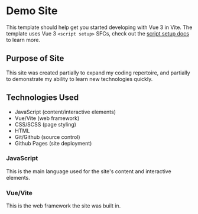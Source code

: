 # Demo Site

This template should help get you started developing with Vue 3 in Vite. The template uses Vue 3 `<script setup>` SFCs, check out the [script setup docs](https://v3.vuejs.org/api/sfc-script-setup.html#sfc-script-setup) to learn more.

## Purpose of Site

This site was created partially to expand my coding repertoire, and partially to demonstrate my ability to learn new technologies quickly.

## Technologies Used

- JavaScript (content/interactive elements)
- Vue/Vite (web framework)
- CSS/SCSS (page styling)
- HTML
- Git/Github (source control)
- Github Pages (site deployment)

### JavaScript

This is the main language used for the site's content and interactive elements.

### Vue/Vite

This is the web framework the site was built in.
